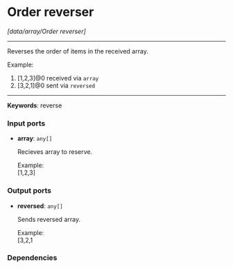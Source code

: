 # Order reverser

_[data/array/Order reverser]_

---

Reverses the order of items in the received array.  
  
Example:  
1. [1,2,3]@0 received via `array`  
2. [3,2,1]@0 sent via `reversed`  

---

__Keywords__: reverse

### Input ports

* __array__: ` any[] `

    Recieves array to reserve.  
      
    Example:  
    [1,2,3]  

### Output ports

* __reversed__: ` any[] `

    Sends reversed array.  
      
    Example:  
    [3,2,1  

### Dependencies




